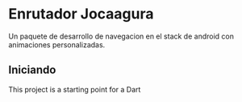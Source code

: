 # Enrutador Jocaagura

Un paquete de desarrollo de navegacion en el stack de android con animaciones personalizadas.

## Iniciando

This project is a starting point for a Dart

